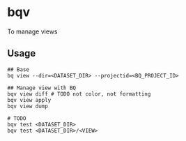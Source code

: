 # bqv
To manage views

## Usage
```
## Base
bq view --dir=<DATASET_DIR> --projectid=<BQ_PROJECT_ID>

## Manage view with BQ
bqv view diff # TODO not color, not formatting
bqv view apply
bqv view dump

# TODO
bqv test <DATASET_DIR>
bqv test <DATASET_DIR>/<VIEW>
```

